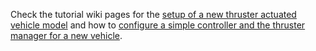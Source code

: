 Check the tutorial wiki pages for the [setup of a new thruster actuated vehicle model](https://github.com/uuvsimulator/uuv_simulator/wiki/Templates-to-create-a-new-thruster-actuated-vehicle-model) and how to [configure a simple controller and the thruster manager for a new vehicle](https://github.com/uuvsimulator/uuv_simulator/wiki/Setup-up-of-thruster-manager-and-simple-velocity-controller-with-joystick-teleoperation-for-a-new-vehicle). 